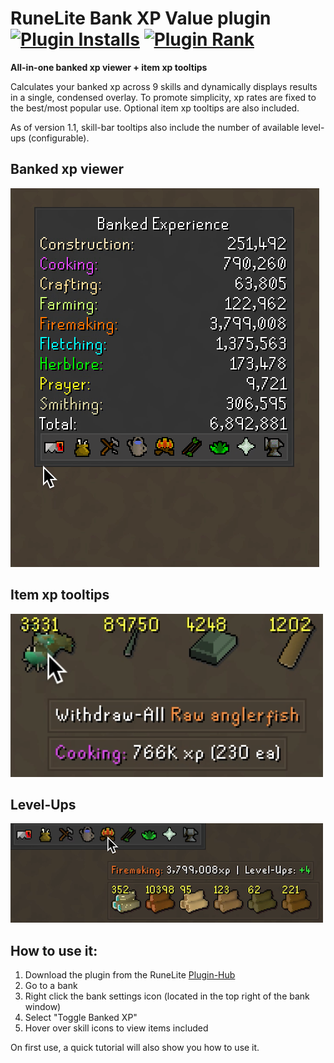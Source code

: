 # RuneLite Bank XP Value plugin [![Plugin Installs](http://img.shields.io/endpoint?url=https://i.pluginhub.info/shields/installs/plugin/bank-xp-value)](https://runelite.net/plugin-hub/dseeler) [![Plugin Rank](http://img.shields.io/endpoint?url=https://i.pluginhub.info/shields/rank/plugin/bank-xp-value)](https://runelite.net/plugin-hub)
**All-in-one banked xp viewer + item xp tooltips**

Calculates your banked xp across 9 skills and dynamically displays results in a single, condensed overlay. To promote simplicity, xp rates are fixed to the best/most popular use. Optional item xp tooltips are also included. 

As of version 1.1, skill-bar tooltips also include the number of available level-ups (configurable). 

## Banked xp viewer
![bank-xp-value](/assets/bank-xp-value.gif)

## Item xp tooltips
![item-xp-tooltip](/assets/item-xp-tooltip.png)

## Level-Ups
![level-ups](/assets/level-ups.png)

## How to use it:
  1.  Download the plugin from the RuneLite [Plugin-Hub](https://github.com/runelite/runelite/wiki/Information-about-the-Plugin-Hub)
  2.  Go to a bank
  3.  Right click the bank settings icon (located in the top right of the bank window)
  4.  Select "Toggle Banked XP"
  5.  Hover over skill icons to view items included

  On first use, a quick tutorial will also show you how to use it.
